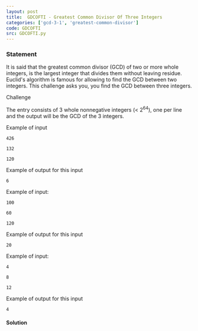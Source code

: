 ```yaml
---
layout: post
title:  GDCOFTI - Greatest Common Divisor Of Three Integers
categories: ['gcd-3-1', 'greatest-common-divisor']
code: GDCOFTI
src: GDCOFTI.py
---
```


### **Statement**

It is said that the greatest common divisor (GCD) of two or more whole
integers, is the largest integer that divides them without leaving residue.
Euclid's algorithm is famous for allowing to find the GCD between two
integers. This challenge asks you, you find the GCD between three integers.

Challenge

The entry consists of 3 whole nonnegative integers (< 2<sup>64</sup>), one
per line and the output will be the GCD of the 3 integers.

Example of input

    
    
    426
    132
    120

Example of output for this input

    
    
    6

Example of input:

    
    
    100
    60
    120

Example of output for this input

    
    
    20

Example of input:

    
    
    4
    8
    12

Example of output for this input

    
    
    4



#### **Solution**




